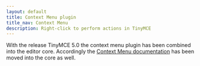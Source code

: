 ```yaml
---
layout: default
title: Context Menu plugin
title_nav: Context Menu
description: Right-click to perform actions in TinyMCE
---
```


With the release TinyMCE 5.0 the context menu plugin has been combined into the editor core. Accordingly the [Context Menu documentation]({{site.baseurl}}/ui-components/contextmenu/) has been moved into the core as well.